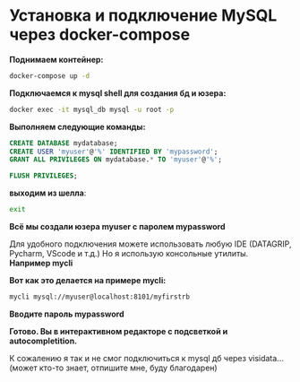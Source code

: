# Установка и подключение MySQL через docker-compose

**Поднимаем контейнер:**

```sh
docker-compose up -d
```

**Подключаемся к mysql shell для создания бд и юзера:**
```sh
docker exec -it mysql_db mysql -u root -p 
```
 

**Выполняем следующие команды:**

```sql
CREATE DATABASE mydatabase;
CREATE USER 'myuser'@'%' IDENTIFIED BY 'mypassword';
GRANT ALL PRIVILEGES ON mydatabase.* TO 'myuser'@'%';

FLUSH PRIVILEGES;

```


**выходим из шелла**:
```sh
exit
```
**Всё мы создали юзера myuser с паролем mypassword**

Для удобного подключения можете использовать любую IDE (DATAGRIP, Pycharm, VScode и т.д.)
Но я использую консольные утилиты.
</br>
**Например mycli**

**Вот как это делается на примере mycli:**
```sh
mycli mysql://myuser@localhost:8101/myfirstrb 
```

**Вводите пароль mypassword**

**Готово. Вы в интерактивном редакторе с подсветкой и autocompletition.**

К сожалению я так и не смог подключиться к mysql дб через visidata... (может кто-то знает, отпишите мне, буду благодарен)
